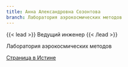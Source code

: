 ```yaml
---
title: Анна Александровна Созонтова
branch: Лаборатория аэрокосмических методов
---
```


{{< lead >}} Ведущий инженер {{< /lead >}}

Лаборатория аэрокосмических методов

[Страница в Истине](https://istina.msu.ru/workers/163153641)
